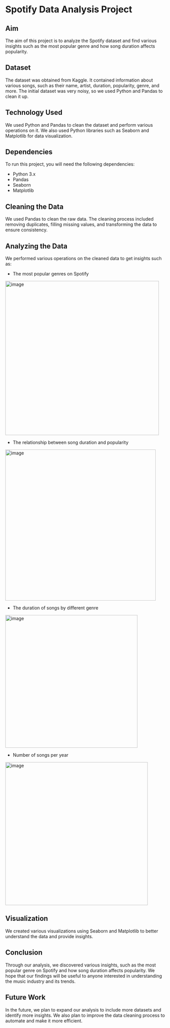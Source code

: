# Spotify Data Analysis Project

## Aim

The aim of this project is to analyze the Spotify dataset and find various insights such as the most popular genre and how song duration affects popularity.

## Dataset

The dataset was obtained from Kaggle. It contained information about various songs, such as their name, artist, duration, popularity, genre, and more. The initial dataset was very noisy, so we used Python and Pandas to clean it up.

## Technology Used

We used Python and Pandas to clean the dataset and perform various operations on it. We also used Python libraries such as Seaborn and Matplotlib for data visualization.

## Dependencies

To run this project, you will need the following dependencies:

- Python 3.x
- Pandas
- Seaborn
- Matplotlib

## Cleaning the Data

We used Pandas to clean the raw data. The cleaning process included removing duplicates, filling missing values, and transforming the data to ensure consistency.

## Analyzing the Data

We performed various operations on the cleaned data to get insights such as:

- The most popular genres on Spotify
<img width="481" alt="image" src="https://github.com/lokeshpal27/SpotifyDataAnalysis/assets/114469389/9ce8b246-7b23-4846-b67b-5656813c79c5">

- The relationship between song duration and popularity
<img width="471" alt="image" src="https://github.com/lokeshpal27/SpotifyDataAnalysis/assets/114469389/19c341d3-4c94-498a-b6b8-ae1b444d9f3f">

- The duration of songs by different genre
<img width="414" alt="image" src="https://github.com/lokeshpal27/SpotifyDataAnalysis/assets/114469389/fc44a7ba-a109-48ef-967a-0c8fb10e01f4">

- Number of songs per year
<img width="446" alt="image" src="https://github.com/lokeshpal27/SpotifyDataAnalysis/assets/114469389/d7ec6a75-cb2d-4c30-a7c3-4ec8247be241">






## Visualization

We created various visualizations using Seaborn and Matplotlib to better understand the data and provide insights.

## Conclusion

Through our analysis, we discovered various insights, such as the most popular genre on Spotify and how song duration affects popularity. We hope that our findings will be useful to anyone interested in understanding the music industry and its trends.

## Future Work

In the future, we plan to expand our analysis to include more datasets and identify more insights. We also plan to improve the data cleaning process to automate and make it more efficient.
